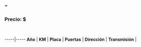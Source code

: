 ## -

### Precio: $

<p>&nbsp;</p>

-----|-----
**Año** | 
**KM** | 
**Placa** | 
**Puertas** | 
**Dirección** | 
**Transmisión** | 


<p>&nbsp;</p>




